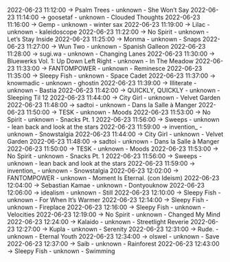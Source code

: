 2022-06-23 11:12:00 -> Psalm Trees - unknown - She Won’t Say
2022-06-23 11:14:00 -> goosetaf - unknown - Clouded Thoughts
2022-06-23 11:16:00 -> Gemp - unknown - winter sax
2022-06-23 11:19:00 -> Lilac - unknown - kaleidoscope
2022-06-23 11:22:00 -> No Spirit - unknown - Let’s Stay Inside
2022-06-23 11:25:00 -> Monma - unknown - Snaps
2022-06-23 11:27:00 -> Wun Two - unknown - Spanish Galleon
2022-06-23 11:28:00 -> sugi.wa - unknown - Changing Lanes
2022-06-23 11:30:00 -> Bluewerks Vol. 1: Up Down Left Right - unknown - In The Meadow
2022-06-23 11:33:00 -> FANTOMPOWER - unknown - Reminesce
2022-06-23 11:35:00 -> Sleepy Fish - unknown - Space Cadet
2022-06-23 11:37:00 -> knowmadic - unknown - ghostin
2022-06-23 11:39:00 -> Illiterate - unknown - Bastia
2022-06-23 11:42:00 -> QUICKLY, QUICKLY - unknown - Sleeping Til 12
2022-06-23 11:44:00 -> City Girl - unknown - Velvet Garden
2022-06-23 11:48:00 -> sadtoi - unknown - Dans la Salle à Manger
2022-06-23 11:50:00 -> TESK - unknown - Moods
2022-06-23 11:53:00 -> No Spirit - unknown - Snacks Pt. 1
2022-06-23 11:56:00 -> Sweeps - unknown - lean back and look at the stars
2022-06-23 11:59:00 -> invention_ - unknown - Snowstalgia
2022-06-23 11:44:00 -> City Girl - unknown - Velvet Garden
2022-06-23 11:48:00 -> sadtoi - unknown - Dans la Salle à Manger
2022-06-23 11:50:00 -> TESK - unknown - Moods
2022-06-23 11:53:00 -> No Spirit - unknown - Snacks Pt. 1
2022-06-23 11:56:00 -> Sweeps - unknown - lean back and look at the stars
2022-06-23 11:59:00 -> invention_ - unknown - Snowstalgia
2022-06-23 12:02:00 -> FANTOMPOWER - unknown - Moment Is Eternal. (con Ideism)
2022-06-23 12:04:00 -> Sebastian Kamae - unknown - Dontyouknow
2022-06-23 12:06:00 -> idealism - unknown - Still
2022-06-23 12:10:00 -> Sleepy Fish - unknown - For When It’s Warmer
2022-06-23 12:14:00 -> Sleepy Fish - unknown - Fireplace
2022-06-23 12:16:00 -> Sleepy Fish - unknown - Velocities
2022-06-23 12:19:00 -> No Spirit - unknown - Changed My Mind
2022-06-23 12:24:00 -> Kalaido - unknown - Streetlight Reverie
2022-06-23 12:27:00 -> Kupla - unknown - Serenity
2022-06-23 12:31:00 -> Rude. - unknown - Eternal Youth
2022-06-23 12:34:00 -> olswel - unknown - Save
2022-06-23 12:37:00 -> Saib - unknown - Rainforest
2022-06-23 12:43:00 -> Sleepy Fish - unknown - Swimming
